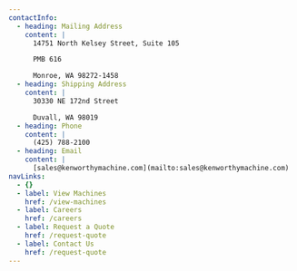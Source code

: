 ```yaml
---
contactInfo:
  - heading: Mailing Address
    content: |
      14751 North Kelsey Street, Suite 105

      PMB 616

      Monroe, WA 98272-1458
  - heading: Shipping Address
    content: |
      30330 NE 172nd Street

      Duvall, WA 98019
  - heading: Phone
    content: |
      (425) 788-2100
  - heading: Email
    content: |
      [sales@kenworthymachine.com](mailto:sales@kenworthymachine.com)
navLinks:
  - {}
  - label: View Machines
    href: /view-machines
  - label: Careers
    href: /careers
  - label: Request a Quote
    href: /request-quote
  - label: Contact Us
    href: /request-quote
---
```


